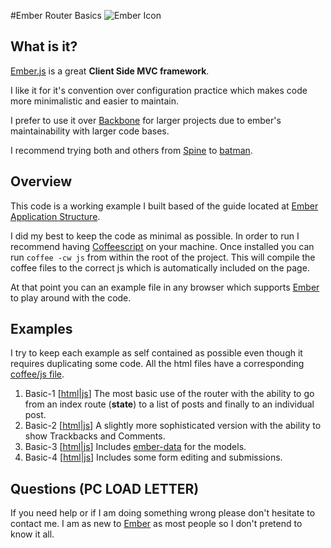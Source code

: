 #Ember Router Basics
![Ember Icon](http://emberjs.com/images/about/ember-productivity-sm.png)

## What is it?

[Ember.js](http://emberjs.com) is a great **Client Side MVC framework**.

I like it for it's convention over configuration practice which makes code more minimalistic and easier to maintain.

I prefer to use it over [Backbone](http://backbonejs.org/) for larger projects due to ember's maintainability with larger code bases.

I recommend trying both and others from [Spine](http://spinejs.com/) to [batman](http://batmanjs.org/).

## Overview

This code is a working example I built based of the guide located at [Ember Application Structure](http://emberjs.com/guides/outlets/).

I did my best to keep the code as minimal as possible. In order to run I recommend having [Coffeescript](http://coffeescript.org/) on your machine. Once installed you can run `coffee -cw js` from within the root of the project. This will compile the coffee files to the correct js which is automatically included on the page.

At that point you can an example file in any browser which supports [Ember](http://emberjs.com/) to play around with the code.

## Examples

I try to keep each example as self contained as possible even though it requires duplicating some code. All the html files have a corresponding [coffee/js file](https://github.com/eerwitt/ember-router-basicexample/tree/master/js).

1. Basic-1 [[html](https://github.com/eerwitt/ember-router-basicexample/blob/master/basic-1.html)|[js](https://github.com/eerwitt/ember-router-basicexample/blob/master/js/basic-1.coffee)] The most basic use of the router with the ability to go from an index route (**state**) to a list of posts and finally to an individual post.
2. Basic-2 [[html](https://github.com/eerwitt/ember-router-basicexample/blob/master/basic-2.html)|[js](https://github.com/eerwitt/ember-router-basicexample/blob/master/js/basic-2.coffee)] A slightly more sophisticated version with the ability to show Trackbacks and Comments.
3. Basic-3 [[html](https://github.com/eerwitt/ember-router-basicexample/blob/master/basic-3.html)|[js](https://github.com/eerwitt/ember-router-basicexample/blob/master/js/basic-3.coffee)] Includes [ember-data](https://github.com/emberjs/data) for the models.
4. Basic-4 [[html](https://github.com/eerwitt/ember-router-basicexample/blob/master/basic-4.html)|[js](https://github.com/eerwitt/ember-router-basicexample/blob/master/js/basic-4.coffee)] Includes some form editing and submissions.

## Questions (PC LOAD LETTER)

If you need help or if I am doing something wrong please don't hesitate to contact me. I am as new to [Ember](http://emberjs.com/) as most people so I don't pretend to know it all.
